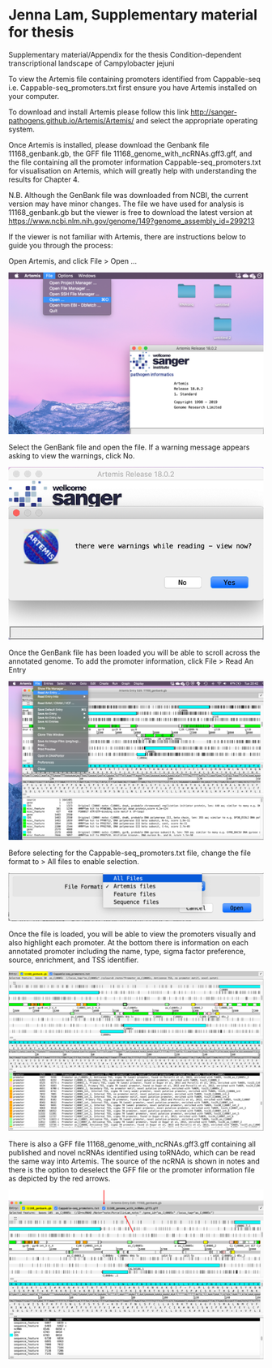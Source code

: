 # Jenna Lam, Supplementary material for thesis

Supplementary material/Appendix for the thesis Condition-dependent transcriptional landscape of Campylobacter jejuni

To view the Artemis file containing promoters identified from Cappable-seq i.e. Cappable-seq_promoters.txt first ensure you have Artemis installed on your computer.

To download and install Artemis please follow this link http://sanger-pathogens.github.io/Artemis/Artemis/ and select the appropriate operating system. 

Once Artemis is installed, please download the Genbank file 11168_genbank.gb, the GFF file 11168_genome_with_ncRNAs.gff3.gff, and the file containing all the promoter information Cappable-seq_promoters.txt for visualisation on Artemis, which will greatly help with understanding the results for Chapter 4. 

N.B. Although the GenBank file was downloaded from NCBI, the current version may have minor changes. The file we have used for analysis is 11168_genbank.gb but the viewer is free to download the latest version at https://www.ncbi.nlm.nih.gov/genome/149?genome_assembly_id=299213 

If the viewer is not familiar with Artemis, there are instructions below to guide you through the process:

Open Artemis, and click File > Open ...

![](Images/Artemis_screenshot_1.png)

Select the GenBank file and open the file. If a warning message appears asking to view the warnings, click No. 

![](Images/Artemis_screenshot_2.png)

Once the GenBank file has been loaded you will be able to scroll across the annotated genome. To add the promoter information, click File > Read An Entry 

![](Images/Artemis_screenshot_3.png)

Before selecting for the Cappable-seq_promoters.txt file, change the file format to > All files to enable selection.

![](Images/Artemis_screenshot_4.png)

Once the file is loaded, you will be able to view the promoters visually and also highlight each promoter. At the bottom there is information on each annotated promoter including the name, type, sigma factor preference, source, enrichment, and TSS identifier. 

![](Images/Artemis_screenshot_5.png)

There is also a GFF file 11168_genome_with_ncRNAs.gff3.gff containing all published and novel ncRNAs identified using toRNAdo, which can be read the same way into Artemis. The source of the ncRNA is shown in notes and there is the option to deselect the GFF file or the promoter information file as depicted by the red arrows. 

![](Images/Artemis_screenshot_6.png)

